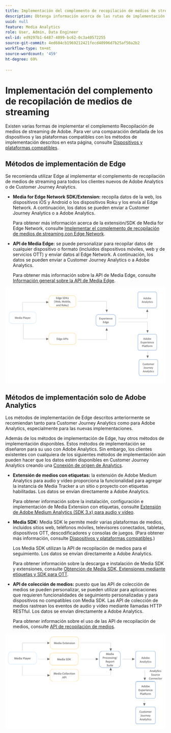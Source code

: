 ```yaml
---
title: Implementación del complemento de recopilación de medios de streaming
description: Obtenga información acerca de las rutas de implementación del complemento de recopilación de medios de streaming.
uuid: null
feature: Media Analytics
role: User, Admin, Data Engineer
exl-id: ed9297b1-6487-4099-bc62-0c3a40572255
source-git-commit: 4ed604cb1969212421fecd40996d7b25af50a2b2
workflow-type: tm+mt
source-wordcount: '459'
ht-degree: 69%

---
```


# Implementación del complemento de recopilación de medios de streaming

Existen varias formas de implementar el complemento Recopilación de medios de streaming de Adobe. Para ver una comparación detallada de los dispositivos y las plataformas compatibles con los métodos de implementación descritos en esta página, consulte [Dispositivos y plataformas compatibles](/help/getting-started/supported-devices.md).

## Métodos de implementación de Edge

Se recomienda utilizar Edge al implementar el complemento de recopilación de medios de streaming para todos los clientes nuevos de Adobe Analytics o de Customer Journey Analytics.

* **Media for Edge Network SDK/Extension:** recopila datos de la web, los dispositivos iOS y Android o los dispositivos Roku y los envía al Edge Network. A continuación, los datos se pueden enviar a Customer Journey Analytics o a Adobe Analytics.

  Para obtener más información acerca de la extensión/SDK de Media for Edge Network, consulte [Implementar el complemento de recopilación de medios de streaming con Edge Network](/help/implementation/edge/implementation-edge.md).

* **API de Media Edge:** se puede personalizar para recopilar datos de cualquier dispositivo o formato (incluidos dispositivos móviles, web y de servicios OTT) y enviar datos al Edge Network. A continuación, los datos se pueden enviar a Customer Journey Analytics o a Adobe Analytics.

  Para obtener más información sobre la API de Media Edge, consulte [Información general sobre la API de Media Edge](https://developer.adobe.com/cja-apis/docs/endpoints/media-edge/).

![Flujo de trabajo de CJA](assets/streaming-media-edge.png)

## Métodos de implementación solo de Adobe Analytics

Los métodos de implementación de Edge descritos anteriormente se recomiendan tanto para Customer Journey Analytics como para Adobe Analytics, especialmente para las nuevas implementaciones.

Además de los métodos de implementación de Edge, hay otros métodos de implementación disponibles. Estos métodos de implementación se diseñaron para su uso con Adobe Analytics. Sin embargo, los clientes existentes con cualquiera de los siguientes métodos de implementación aún pueden hacer que los datos estén disponibles en Customer Journey Analytics creando una [Conexión de origen de Analytics](https://experienceleague.adobe.com/docs/experience-platform/sources/ui-tutorials/create/adobe-applications/analytics.html?lang=es).

* **Extensión de medios con etiquetas:** la extensión de Adobe Medium Analytics para audio y vídeo proporciona la funcionalidad para agregar la instancia de Media Tracker a un sitio o proyecto con etiquetas habilitadas. Los datos se envían directamente a Adobe Analytics.

  Para obtener información sobre la instalación, configuración e implementación de Media Extension con etiquetas, consulte [Extensión de Adobe Medium Analytics (SDK 3.x) para audio y vídeo](https://experienceleague.adobe.com/docs/experience-platform/tags/extensions/adobe/media-analytics-3x/overview.html?lang=es).

* **Media SDK:** Media SDK le permite medir varias plataformas de medios, incluidos sitios web, teléfonos móviles, televisores conectados, tabletas, dispositivos OTT, descodificadores y consolas de juegos. (Para obtener más información, consulte [Dispositivos y plataformas compatibles](/help/getting-started/supported-devices.md).)

  Los Media SDK utilizan la API de recopilación de medios para el seguimiento. Los datos se envían directamente a Adobe Analytics.

  Para obtener información sobre la descarga e instalación de Media SDK y extensiones, consulte [Obtención de Media SDK, Extensiones mediante etiquetas y SDK para OTT](/help/getting-started/download-sdks.md).

* **API de colección de medios:** puesto que las API de colección de medios se pueden personalizar, se pueden utilizar para aplicaciones que requieren funcionalidades de seguimiento personalizadas y para dispositivos no compatibles con Media SDK. Las API de colección de medios rastrean los eventos de audio y vídeo mediante llamadas HTTP RESTful. Los datos se envían directamente a Adobe Analytics.

  Para obtener información sobre el uso de las API de recopilación de medios, consulte [API de recopilación de medios](media-collection-api/mc-api-overview.md).


![Flujo de trabajo de Analytics](assets/analytics-implementation.png)

<!--
(Not sure if we need the following paragraph and graphic. Paragraph is somewhat redundant with the intro paragraph of this article)
Choose the implementation method depending on the supported platforms. Some players are not supported by the Media SDKs or the Adobe Experience Platform Media Extensions. The Media Collection APIs provide a way to support those players. For information on supported devices, see [Supported devices and platforms](/help/getting-started/supported-devices.md).

![Media Flow](media-sdk/assets/choose-media-flow2.png)
-->
